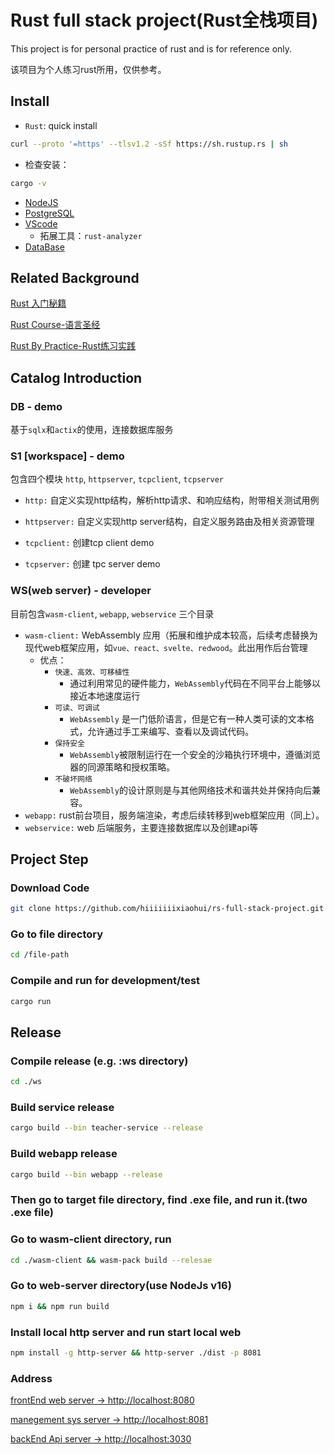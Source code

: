 # Rust full stack project(Rust全栈项目)

This project is for personal practice of rust and is for reference only.

该项目为个人练习rust所用，仅供参考。

## Install

- `Rust`: quick install
```sh
curl --proto '=https' --tlsv1.2 -sSf https://sh.rustup.rs | sh
```
- 检查安装：
```sh
cargo -v
```
- [NodeJS](https://nodejs.org/en/download/package-manager)
- [PostgreSQL](https://www.postgresql.org/download/)
- [VScode](https://code.visualstudio.com/Download)
    - 拓展工具：`rust-analyzer`
- [DataBase](https://www.jetbrains.com/datagrip/)

## Related Background
[Rust 入门秘籍](https://rust-book.junmajinlong.com/about.html)

[Rust Course-语言圣经](https://course.rs/about-book.html)

[Rust By Practice-Rust练习实践](https://practice-zh.course.rs/why-exercise.html)

## Catalog Introduction

### DB - demo

基于`sqlx`和`actix`的使用，连接数据库服务

### S1 [workspace] - demo
包含四个模块 `http`, `httpserver`, `tcpclient`, `tcpserver`

- `http:`  自定义实现http结构，解析http请求、和响应结构，附带相关测试用例

- `httpserver:` 自定义实现http server结构，自定义服务路由及相关资源管理

- `tcpclient:` 创建tcp client demo

- `tcpserver:` 创建 tpc server demo

### WS(web server) - developer
目前包含`wasm-client`, `webapp`, `webservice` 三个目录

- `wasm-client:` WebAssembly 应用（拓展和维护成本较高，后续考虑替换为现代web框架应用，如`vue、react、svelte、redwood`。此出用作后台管理
    - 优点：
        - `快速、高效、可移植性`
            - 通过利用常见的硬件能力，`WebAssembly`代码在不同平台上能够以接近本地速度运行
        - `可读、可调试`
            - `WebAssembly` 是一门低阶语言，但是它有一种人类可读的文本格式，允许通过手工来编写、查看以及调试代码。
        - `保持安全`
            - `WebAssembly`被限制运行在一个安全的沙箱执行环境中，遵循浏览器的同源策略和授权策略。
        - `不破坏网络`
            - `WebAssembly`的设计原则是与其他网络技术和谐共处并保持向后兼容。
- `webapp:` rust前台项目，服务端渲染，考虑后续转移到web框架应用（同上）。
- `webservice:` web 后端服务，主要连接数据库以及创建api等

## Project Step
### Download Code
```sh
git clone https://github.com/hiiiiiiixiaohui/rs-full-stack-project.git
```
### Go to file directory
```sh
cd /file-path
```
### Compile and run for development/test
```sh
cargo run
```
## Release
### Compile release (e.g. :ws directory)
```sh
cd ./ws
```
### Build service release
```sh
cargo build --bin teacher-service --release
```
### Build webapp release
```sh
cargo build --bin webapp --release
```
### Then go to target file directory, find .exe file, and run it.(two .exe file)

### Go to wasm-client directory, run
```sh
cd ./wasm-client && wasm-pack build --relesae
```
### Go to web-server directory(use NodeJs v16)
```sh
npm i && npm run build
```

### Install local http server and run start local web
```sh
npm install -g http-server && http-server ./dist -p 8081
```

### Address
[frontEnd web server -> http://localhost:8080](http://localhost:8080)

[manegement sys server -> http://localhost:8081](http://localhost:8081)

[backEnd Api server -> http://localhost:3030](http://localhost:3030)
